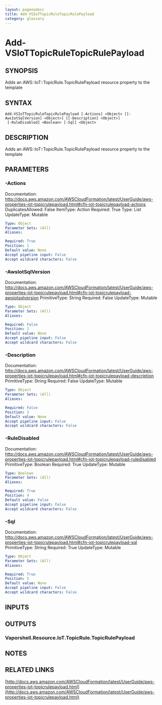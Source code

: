 ```yaml
---
layout: pagenodesc
title: Add-VSIoTTopicRuleTopicRulePayload
category: glossary
---
```


# Add-VSIoTTopicRuleTopicRulePayload

## SYNOPSIS
Adds an AWS::IoT::TopicRule.TopicRulePayload resource property to the template

## SYNTAX

```
Add-VSIoTTopicRuleTopicRulePayload [-Actions] <Object> [[-AwsIotSqlVersion] <Object>] [[-Description] <Object>]
 [-RuleDisabled] <Boolean> [-Sql] <Object>
```

## DESCRIPTION
Adds an AWS::IoT::TopicRule.TopicRulePayload resource property to the template

## PARAMETERS

### -Actions
Documentation: http://docs.aws.amazon.com/AWSCloudFormation/latest/UserGuide/aws-properties-iot-topicrulepayload.html#cfn-iot-topicrulepayload-actions
DuplicatesAllowed: False
ItemType: Action
Required: True
Type: List
UpdateType: Mutable

```yaml
Type: Object
Parameter Sets: (All)
Aliases: 

Required: True
Position: 1
Default value: None
Accept pipeline input: False
Accept wildcard characters: False
```

### -AwsIotSqlVersion
Documentation: http://docs.aws.amazon.com/AWSCloudFormation/latest/UserGuide/aws-properties-iot-topicrulepayload.html#cfn-iot-topicrulepayload-awsiotsqlversion
PrimitiveType: String
Required: False
UpdateType: Mutable

```yaml
Type: Object
Parameter Sets: (All)
Aliases: 

Required: False
Position: 2
Default value: None
Accept pipeline input: False
Accept wildcard characters: False
```

### -Description
Documentation: http://docs.aws.amazon.com/AWSCloudFormation/latest/UserGuide/aws-properties-iot-topicrulepayload.html#cfn-iot-topicrulepayload-description
PrimitiveType: String
Required: False
UpdateType: Mutable

```yaml
Type: Object
Parameter Sets: (All)
Aliases: 

Required: False
Position: 3
Default value: None
Accept pipeline input: False
Accept wildcard characters: False
```

### -RuleDisabled
Documentation: http://docs.aws.amazon.com/AWSCloudFormation/latest/UserGuide/aws-properties-iot-topicrulepayload.html#cfn-iot-topicrulepayload-ruledisabled
PrimitiveType: Boolean
Required: True
UpdateType: Mutable

```yaml
Type: Boolean
Parameter Sets: (All)
Aliases: 

Required: True
Position: 4
Default value: False
Accept pipeline input: False
Accept wildcard characters: False
```

### -Sql
Documentation: http://docs.aws.amazon.com/AWSCloudFormation/latest/UserGuide/aws-properties-iot-topicrulepayload.html#cfn-iot-topicrulepayload-sql
PrimitiveType: String
Required: True
UpdateType: Mutable

```yaml
Type: Object
Parameter Sets: (All)
Aliases: 

Required: True
Position: 5
Default value: None
Accept pipeline input: False
Accept wildcard characters: False
```

## INPUTS

## OUTPUTS

### Vaporshell.Resource.IoT.TopicRule.TopicRulePayload

## NOTES

## RELATED LINKS

[http://docs.aws.amazon.com/AWSCloudFormation/latest/UserGuide/aws-properties-iot-topicrulepayload.html](http://docs.aws.amazon.com/AWSCloudFormation/latest/UserGuide/aws-properties-iot-topicrulepayload.html)

